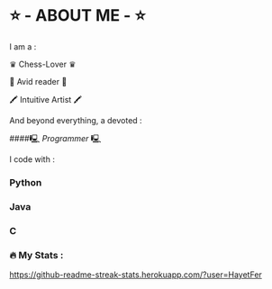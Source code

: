 # ⭐ - ABOUT ME - ⭐

I am a : 

♛ Chess-Lover ♛  

📰 Avid reader 📰  

🖍️ Intuitive Artist 🖍️  



And beyond everything, a devoted :  
  
####🖳 *Programmer* 🖳 

I code with : 

 ### Python

 ### Java

 ### C



### :fire: My Stats :
https://github-readme-streak-stats.herokuapp.com/?user=HayetFer

